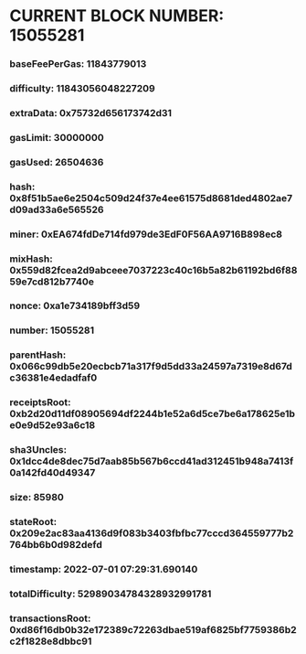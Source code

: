 # CURRENT BLOCK NUMBER: 15055281

### baseFeePerGas: 11843779013
### difficulty: 11843056048227209
### extraData: 0x75732d656173742d31
### gasLimit: 30000000
### gasUsed: 26504636
### hash: 0x8f51b5ae6e2504c509d24f37e4ee61575d8681ded4802ae7d09ad33a6e565526
### miner: 0xEA674fdDe714fd979de3EdF0F56AA9716B898ec8
### mixHash: 0x559d82fcea2d9abceee7037223c40c16b5a82b61192bd6f8859e7cd812b7740e
### nonce: 0xa1e734189bff3d59
### number: 15055281
### parentHash: 0x066c99db5e20ecbcb71a317f9d5dd33a24597a7319e8d67dc36381e4edadfaf0
### receiptsRoot: 0xb2d20d11df08905694df2244b1e52a6d5ce7be6a178625e1be0e9d52e93a6c18
### sha3Uncles: 0x1dcc4de8dec75d7aab85b567b6ccd41ad312451b948a7413f0a142fd40d49347
### size: 85980
### stateRoot: 0x209e2ac83aa4136d9f083b3403fbfbc77cccd364559777b2764bb6b0d982defd
### timestamp: 2022-07-01 07:29:31.690140
### totalDifficulty: 52989034784328932991781
### transactionsRoot: 0xd86f16db0b32e172389c72263dbae519af6825bf7759386b2c2f1828e8dbbc91
